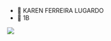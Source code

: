 - 🌱 KAREN FERREIRA LUGARDO
- 🌱 1B

![](https://media1.tenor.com/m/wPudCfjCrD8AAAAC/penguin-hello.gif)
